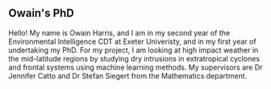 ## Owain's PhD 

Hello! My name is Owain Harris, and I am in my second year of the Environmental Intelligence CDT at Exeter Univeristy, and in my first year of undertaking my PhD. For my project, I am looking at high impact weather in the mid-latitude regions by studying dry intrusions in extratropical cyclones and frontal systems using machine learning methods. My supervisors are Dr Jennifer Catto and Dr Stefan Siegert from the Mathematics department. 
